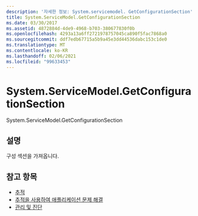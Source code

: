 ```yaml
---
description: '자세한 정보: System.servicemodel. GetConfigurationSection'
title: System.ServiceModel.GetConfigurationSection
ms.date: 03/30/2017
ms.assetid: 4872884d-4de9-4968-b703-380677830f0b
ms.openlocfilehash: 4293a13a6ff2721978757045ca890f5fac7868a0
ms.sourcegitcommit: ddf7edb67715a5b9a45e3dd44536dabc153c1de0
ms.translationtype: MT
ms.contentlocale: ko-KR
ms.lasthandoff: 02/06/2021
ms.locfileid: "99633453"
---
```

# <a name="systemservicemodelgetconfigurationsection"></a>System.ServiceModel.GetConfigurationSection

System.ServiceModel.GetConfigurationSection  
  
## <a name="description"></a>설명  

 구성 섹션을 가져옵니다.  
  
## <a name="see-also"></a>참고 항목

- [추적](index.md)
- [추적을 사용하여 애플리케이션 문제 해결](using-tracing-to-troubleshoot-your-application.md)
- [관리 및 진단](../index.md)

